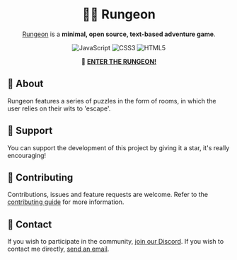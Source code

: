 <div align="center">

# 🏃‍♂️ Rungeon

[Rungeon](https://devkennyy.github.io/rungeon/) is a **minimal, open source, text-based adventure game**.

![JavaScript](https://img.shields.io/badge/javascript-%23323330.svg?style=for-the-badge&logo=javascript&logoColor=%23F7DF1E)
![CSS3](https://img.shields.io/badge/css3-%231572B6.svg?style=for-the-badge&logo=css3&logoColor=white)
![HTML5](https://img.shields.io/badge/html5-%23E34F26.svg?style=for-the-badge&logo=html5&logoColor=white)

🚪 <b>[ENTER THE RUNGEON!](https://devkennyy.github.io/rungeon/)</b>

</div>

## 📙 About

Rungeon features a series of puzzles in the form of rooms, in which the user relies on their wits to 'escape'. 

<!--
- List noteworthy features.
- State what problem it solves/the aim.
- Note its development status.
- Configurability
-->

## 💛 Support

You can support the development of this project by giving it a star, it's really encouraging!

## 🤝 Contributing

Contributions, issues and feature requests are welcome. Refer to the [contributing guide](/) for more information.

<!--
- Code Style/Requirements
- Format for commit messages
- Add link for CONTRIBUTING.md
-->

<!--
## 📝 TODO

- Next steps
- Features planned
- Known bugs (shortlist)
-->

## 📨 Contact

If you wish to participate in the community, [join our Discord](https://discord.gg/SFX2KSuzep). If you wish to contact me directly, [send an email](mailto:devkenny@outlook.com).

<!--
- Email address
- Google Group/mailing list (if applicable)
- IRC or Slack (if applicable)
-->

<!--
## 📜 License

This content is licensed under the GNU Public GPL-3.0 license
-->
